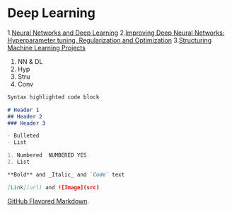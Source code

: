 # Deep Learning


 1.[Neural Networks and Deep Learning](https://coursera.org/share/5f44c146afe8239ebcdab3ac5a0b3aa9)
 2.[Improving Deep Neural Networks: Hyperparameter tuning, Regularization and Optimization](https://coursera.org/share/9f6c0cafae8458888679eaeaa673bceb)
 3.[Structuring Machine Learning Projects](https://coursera.org/share/21ac0618de4a28fa60db3bd5241d7b26)

1. NN & DL
2. Hyp
3. Stru
4. Conv

```markdown
Syntax highlighted code block

# Header 1
## Header 2
### Header 3

- Bulleted
- List

1. Numbered  NUMBERED YES
2. List

**Bold** and _Italic_ and `Code` text

[Link](url) and ![Image](src)
```

[GitHub Flavored Markdown](https://guides.github.com/features/mastering-markdown/).

